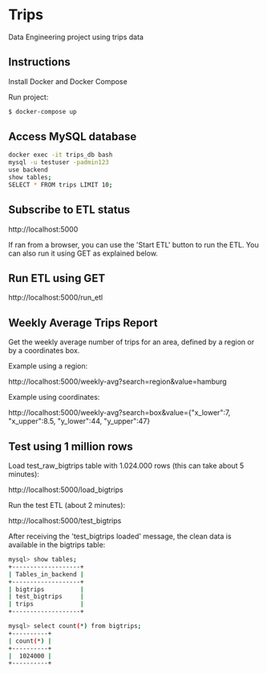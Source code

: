 # Trips

Data Engineering project using trips data

## Instructions

Install Docker and Docker Compose

Run project:

```bash
$ docker-compose up
```

## Access MySQL database

```bash
docker exec -it trips_db bash
mysql -u testuser -padmin123
use backend
show tables;
SELECT * FROM trips LIMIT 10;
```

## Subscribe to ETL status

http://localhost:5000

If ran from a browser, you can use the 'Start ETL' button to run the ETL. You can also run it using GET as explained below.

## Run ETL using GET

http://localhost:5000/run_etl

## Weekly Average Trips Report

Get the weekly average number of trips for an area, defined by a region or by a coordinates box.

Example using a region:

http://localhost:5000/weekly-avg?search=region&value=hamburg

Example using coordinates:

http://localhost:5000/weekly-avg?search=box&value={"x_lower":7, "x_upper":8.5, "y_lower":44, "y_upper":47}

## Test using 1 million rows

Load test_raw_bigtrips table with 1.024.000 rows (this can take about 5 minutes):

http://localhost:5000/load_bigtrips

Run the test ETL (about 2 minutes):

http://localhost:5000/test_bigtrips

After receiving the 'test_bigtrips loaded' message, the clean data is available in the bigtrips table:
```bash
mysql> show tables;
+-------------------+
| Tables_in_backend |
+-------------------+
| bigtrips          |
| test_bigtrips     |
| trips             |
+-------------------+

mysql> select count(*) from bigtrips;
+----------+
| count(*) |
+----------+
|  1024000 |
+----------+
```
